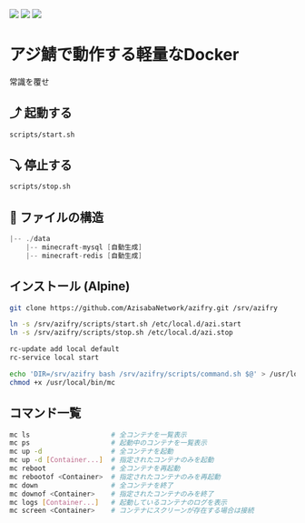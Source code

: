 [![](https://badgen.net/twitter/follow/AzisabaNetwork?icon=twitter)](https://twitter.com/AzisabaNetwork)
[![](https://discordapp.com/api/guilds/357134045328572418/widget.png)](https://discord.gg/seheC2W)
[![](https://badgen.net/github/checks/AzisabaNetwork/azifry?icon=github)](https://github.com/AzisabaNetwork/azifry/actions)

# アジ鯖で動作する軽量なDocker
常識を覆せ

## ⤴ 起動する
```bash
scripts/start.sh
```

## ⤵ 停止する
```bash
scripts/stop.sh
```

## 🔌 ファイルの構造
```go
|-- ./data
    |-- minecraft-mysql [自動生成]
    |-- minecraft-redis [自動生成]
```

## インストール (Alpine)
```bash
git clone https://github.com/AzisabaNetwork/azifry.git /srv/azifry

ln -s /srv/azifry/scripts/start.sh /etc/local.d/azi.start
ln -s /srv/azifry/scripts/stop.sh /etc/local.d/azi.stop

rc-update add local default
rc-service local start

echo 'DIR=/srv/azifry bash /srv/azifry/scripts/command.sh $@' > /usr/local/bin/mc
chmod +x /usr/local/bin/mc
```

## コマンド一覧
```bash
mc ls                    # 全コンテナを一覧表示
mc ps                    # 起動中のコンテナを一覧表示
mc up -d                 # 全コンテナを起動
mc up -d [Container...]  # 指定されたコンテナのみを起動
mc reboot                # 全コンテナを再起動
mc rebootof <Container>  # 指定されたコンテナのみを再起動
mc down                  # 全コンテナを終了
mc downof <Container>    # 指定されたコンテナのみを終了
mc logs [Container...]   # 起動しているコンテナのログを表示
mc screen <Container>    # コンテナにスクリーンが存在する場合は接続
```
